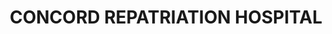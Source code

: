---
lastmod: '2025-04-06T06:05:20+00:00'
latitude: -33.835993
layout: suburb
longitude: 151.095163
postcode: '2139'
state: NSW
title: CONCORD REPATRIATION HOSPITAL
url: /nsw/concord-repatriation-hospital/
---